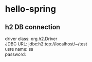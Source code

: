 # hello-spring
## h2 DB connection
driver class: org.h2.Driver<br/>
JDBC URL: jdbc:h2:tcp://localhost/~/test<br/>
usre name: sa<br/>
password:<br/>
